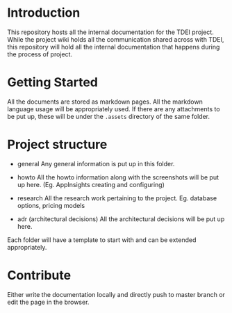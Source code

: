 # Introduction 
This repository hosts all the internal documentation for the TDEI project. While the project wiki holds all the communication shared 
across with TDEI, this repository will hold all the internal documentation that happens during the process of project.


# Getting Started
All the documents are stored as markdown pages. All the markdown language usage will be appropriately used.
If there are any attachments to be put up, these will be under the `.assets` directory of the same folder.

# Project structure

- general
Any general information is put up in this folder.
- howto
All the howto information along with the screenshots will be put up here. (Eg. AppInsights creating and configuring)
- research
All the research work pertaining to the project. Eg. database options, pricing models

- adr (architectural decisions)
All the architectural decisions will be put up here.

Each folder will have a template to start with and can be extended appropriately.


# Contribute
 Either write the documentation locally and directly push to master branch or 
 edit the page in the browser.